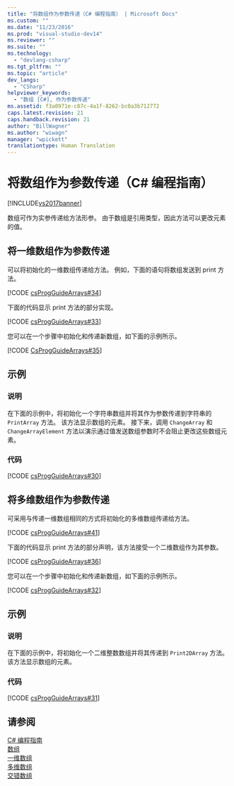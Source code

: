 ```yaml
---
title: "将数组作为参数传递（C# 编程指南） | Microsoft Docs"
ms.custom: ""
ms.date: "11/23/2016"
ms.prod: "visual-studio-dev14"
ms.reviewer: ""
ms.suite: ""
ms.technology: 
  - "devlang-csharp"
ms.tgt_pltfrm: ""
ms.topic: "article"
dev_langs: 
  - "CSharp"
helpviewer_keywords: 
  - "数组 [C#], 作为参数传递"
ms.assetid: f3a0971e-c87c-4a1f-8262-bc0a3b712772
caps.latest.revision: 21
caps.handback.revision: 21
author: "BillWagner"
ms.author: "wiwagn"
manager: "wpickett"
translationtype: Human Translation
---
```

# 将数组作为参数传递（C# 编程指南）
[!INCLUDE[vs2017banner](../../../csharp/includes/vs2017banner.md)]

数组可作为实参传递给方法形参。  由于数组是引用类型，因此方法可以更改元素的值。  
  
## 将一维数组作为参数传递  
 可以将初始化的一维数组传递给方法。  例如，下面的语句将数组发送到 print 方法。  
  
 [!CODE [csProgGuideArrays#34](../CodeSnippet/VS_Snippets_VBCSharp/csProgGuideArrays#34)]  
  
 下面的代码显示 print 方法的部分实现。  
  
 [!CODE [csProgGuideArrays#33](../CodeSnippet/VS_Snippets_VBCSharp/csProgGuideArrays#33)]  
  
 您可以在一个步骤中初始化和传递新数组，如下面的示例所示。  
  
 [!CODE [CsProgGuideArrays#35](../CodeSnippet/VS_Snippets_VBCSharp/csProgGuideArrays#35)]  
  
## 示例  
  
### 说明  
 在下面的示例中，将初始化一个字符串数组并将其作为参数传递到字符串的 `PrintArray` 方法。  该方法显示数组的元素。  接下来，调用 `ChangeArray` 和 `ChangeArrayElement` 方法以演示通过值发送数组参数时不会阻止更改这些数组元素。  
  
### 代码  
 [!CODE [csProgGuideArrays#30](../CodeSnippet/VS_Snippets_VBCSharp/csProgGuideArrays#30)]  
  
## 将多维数组作为参数传递  
 可采用与传递一维数组相同的方式将初始化的多维数组传递给方法。  
  
 [!CODE [csProgGuideArrays#41](../CodeSnippet/VS_Snippets_VBCSharp/csProgGuideArrays#41)]  
  
 下面的代码显示 print 方法的部分声明，该方法接受一个二维数组作为其参数。  
  
 [!CODE [csProgGuideArrays#36](../CodeSnippet/VS_Snippets_VBCSharp/csProgGuideArrays#36)]  
  
 您可以在一个步骤中初始化和传递新数组，如下面的示例所示。  
  
 [!CODE [csProgGuideArrays#32](../CodeSnippet/VS_Snippets_VBCSharp/csProgGuideArrays#32)]  
  
## 示例  
  
### 说明  
 在下面的示例中，将初始化一个二维整数数组并将其传递到 `Print2DArray` 方法。  该方法显示数组的元素。  
  
### 代码  
 [!CODE [csProgGuideArrays#31](../CodeSnippet/VS_Snippets_VBCSharp/csProgGuideArrays#31)]  
  
## 请参阅  
 [C\# 编程指南](../../../csharp/programming-guide/index.md)   
 [数组](../../../csharp/programming-guide/arrays/index.md)   
 [一维数组](../../../csharp/programming-guide/arrays/single-dimensional-arrays.md)   
 [多维数组](../../../csharp/programming-guide/arrays/multidimensional-arrays.md)   
 [交错数组](../../../csharp/programming-guide/arrays/jagged-arrays.md)